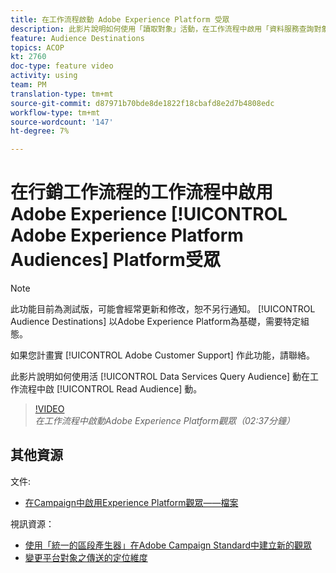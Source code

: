 ```yaml
---
title: 在工作流程啟動 Adobe Experience Platform 受眾
description: 此影片說明如何使用「讀取對象」活動，在工作流程中啟用「資料服務查詢對象」。
feature: Audience Destinations
topics: ACOP
kt: 2760
doc-type: feature video
activity: using
team: PM
translation-type: tm+mt
source-git-commit: d87971b70bde8de1822f18cbafd8e2d7b4808edc
workflow-type: tm+mt
source-wordcount: '147'
ht-degree: 7%

---
```



# 在行銷工作流程的工作流程中啟用Adobe Experience [!UICONTROL Adobe Experience Platform Audiences] Platform受眾

>[!NOTE]
>
>此功能目前為測試版，可能會經常更新和修改，恕不另行通知。 [!UICONTROL Audience Destinations] 以Adobe Experience Platform為基礎，需要特定組態。
>
>如果您計畫實 [!UICONTROL Adobe Customer Support] 作此功能，請聯絡。

此影片說明如何使用活 [!UICONTROL Data Services Query Audience] 動在工作流程中啟 [!UICONTROL Read Audience] 動。

>[!VIDEO](https://video.tv.adobe.com/v/27647?quality=12)
*在工作流程中啟動Adobe Experience Platform觀眾（02:37分鐘）*

## 其他資源

文件:

* [在Campaign中啟用Experience Platform觀眾——檔案](https://docs.adobe.com/content/help/en/campaign-standard/using/profiles-and-audiences/working-with-adobe-experience-platform/aep-about-audience-destinations-service.html)

視訊資源：

* [使用「統一的區段產生器」在Adobe Campaign Standard中建立新的觀眾](/help/profiles-and-audiences/audience-destinations/creating-audiences-using-segment-builder.md)
* [變更平台對象之傳送的定位維度](/help/profiles-and-audiences/audience-destinations/changing-targeting-dimension.md)

